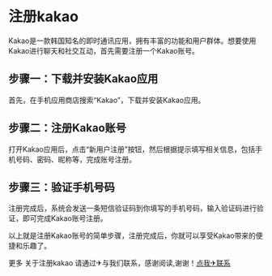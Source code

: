 # 注册kakao

Kakao是一款韩国知名的即时通讯应用，拥有丰富的功能和用户群体。想要使用Kakao进行聊天和社交互动，首先需要注册一个Kakao账号。

## 步骤一：下载并安装Kakao应用

首先，在手机应用商店搜索“Kakao”，下载并安装Kakao应用。

## 步骤二：注册Kakao账号

打开Kakao应用后，点击“新用户注册”按钮，然后根据提示填写相关信息，包括手机号码、密码、昵称等，完成账号注册。

## 步骤三：验证手机号码

注册完成后，系统会发送一条短信验证码到你填写的手机号码，输入验证码进行验证，即可完成Kakao账号注册。

以上就是注册Kakao账号的简单步骤，注册完成后，你就可以享受Kakao带来的便捷和乐趣了。

更多 关于注册kakao 请通过✈与我们联系，感谢阅读,谢谢！[点我✈联系](https://www.k02.cc)